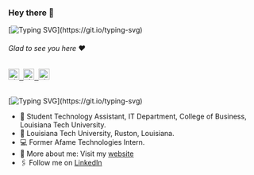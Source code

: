 ### Hey there :wave:

[![Typing SVG](https://readme-typing-svg.herokuapp.com?color=%2336BCF7&lines=This+is+Sarun+Shrestha.)](https://git.io/typing-svg)

###### Glad to see you here :heart:
   
<a href="https://www.linkedin.com/in/sarun2003">
  <kbd>
  <img align="centre" alt="shumbul's LinkdeIn" width="22px" src="https://cdn-icons-png.flaticon.com/512/174/174857.png" />
</a>
  
 <a href="https://www.instagram.com/sarun.sarun.sarun/">
  <kbd>
  <img align="centre" alt="shumbul's Instagram" width="22px" src="https://upload.wikimedia.org/wikipedia/commons/thumb/e/e7/Instagram_logo_2016.svg/2048px-Instagram_logo_2016.svg.png" />
</a>
  
<a href="https://x.com/sarun_stha2003">
<kbd>
<img align="centre" alt="shumbul's Twitter" width="22px" src="https://www.iconpacks.net/icons/2/free-twitter-logo-icon-2429-thumb.png" />
</a>

<br/>
<br/>

[![Typing SVG](https://readme-typing-svg.herokuapp.com?color=%2336BCF7&lines=Let's+Connect.)](https://git.io/typing-svg)

- 🏢 Student Technology Assistant, IT Department, College of Business, Louisiana Tech University.
- 🏫 Louisiana Tech University, Ruston, Louisiana.
- 💻 Former Afame Technologies Intern.
- 🙋‍ More about me: Visit my [website](https://sarun2003.github.io/)
- 🖇 Follow me on [LinkedIn](https://www.linkedin.com/in/sarun2003/)
